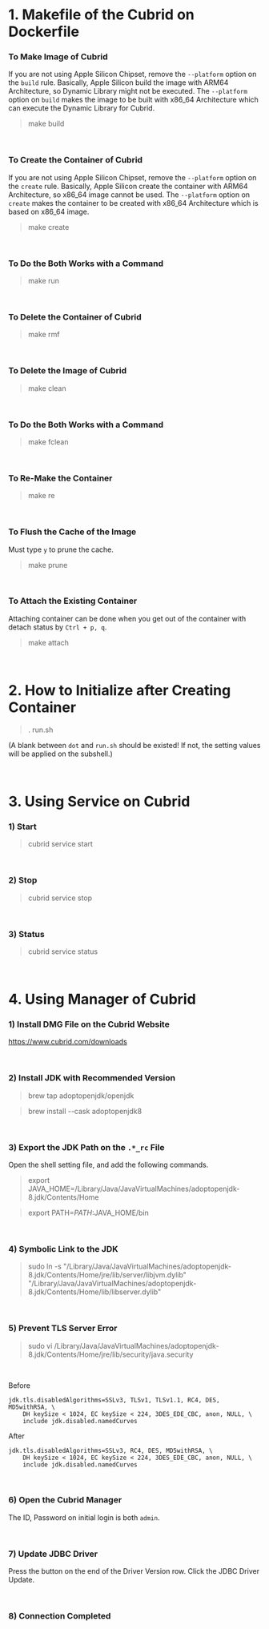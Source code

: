 # 1. Makefile of the Cubrid on Dockerfile

### To Make Image of Cubrid
If you are not using Apple Silicon Chipset, remove the `--platform` option on the `build` rule. Basically, Apple Silicon build the image with ARM64 Architecture, so Dynamic Library might not be executed. The `--platform` option on `build` makes the image to be built with x86_64 Architecture which can execute the Dynamic Library for Cubrid.
> make build

<br/>

### To Create the Container of Cubrid
If you are not using Apple Silicon Chipset, remove the `--platform` option on the `create` rule. Basically, Apple Silicon create the container with ARM64 Architecture, so x86_64 image cannot be used. The `--platform` option on `create` makes the container to be created with x86_64 Architecture which is based on x86_64 image.
> make create

<br/>

### To Do the Both Works with a Command
> make run

<br/>

### To Delete the Container of Cubrid
> make rmf

<br/>

### To Delete the Image of Cubrid
> make clean

<br/>

### To Do the Both Works with a Command
> make fclean

<br/>

### To Re-Make the Container
> make re

<br/>

### To Flush the Cache of the Image
Must type `y` to prune the cache.
> make prune

<br/>

### To Attach the Existing Container
Attaching container can be done when you get out of the container with detach status by `Ctrl + p, q`.
> make attach

<br/>

# 2. How to Initialize after Creating Container
> . run.sh

(A blank between `dot` and `run.sh` should be existed! If not, the setting values will be applied on the subshell.)

<br/>

# 3. Using Service on Cubrid

### 1) Start
> cubrid service start

<br/>

### 2) Stop
> cubrid service stop

<br/>

### 3) Status
> cubrid service status

<br/>

# 4. Using Manager of Cubrid

### 1) Install DMG File on the Cubrid Website
https://www.cubrid.com/downloads

<br/>

### 2) Install JDK with Recommended Version
> brew tap adoptopenjdk/openjdk

> brew install --cask adoptopenjdk8

<br/>

### 3) Export the JDK Path on the `.*_rc` File
Open the shell setting file, and add the following commands.
> export JAVA_HOME=/Library/Java/JavaVirtualMachines/adoptopenjdk-8.jdk/Contents/Home

> export PATH=$PATH:$JAVA_HOME/bin

<br/>

### 4) Symbolic Link to the JDK
> sudo ln -s "/Library/Java/JavaVirtualMachines/adoptopenjdk-8.jdk/Contents/Home/jre/lib/server/libjvm.dylib" "/Library/Java/JavaVirtualMachines/adoptopenjdk-8.jdk/Contents/Home/lib/libserver.dylib"

<br/>

### 5) Prevent TLS Server Error
> sudo vi /Library/Java/JavaVirtualMachines/adoptopenjdk-8.jdk/Contents/Home/jre/lib/security/java.security

<br/>

Before
```
jdk.tls.disabledAlgorithms=SSLv3, TLSv1, TLSv1.1, RC4, DES, MD5withRSA, \
    DH keySize < 1024, EC keySize < 224, 3DES_EDE_CBC, anon, NULL, \
    include jdk.disabled.namedCurves
```

After
```
jdk.tls.disabledAlgorithms=SSLv3, RC4, DES, MD5withRSA, \
    DH keySize < 1024, EC keySize < 224, 3DES_EDE_CBC, anon, NULL, \
    include jdk.disabled.namedCurves
```

<br/>

### 6) Open the Cubrid Manager
The ID, Password on initial login is both `admin`.

<br/>

### 7) Update JDBC Driver
Press the button on the end of the Driver Version row. Click the JDBC Driver Update.

<br/>

### 8) Connection Completed
